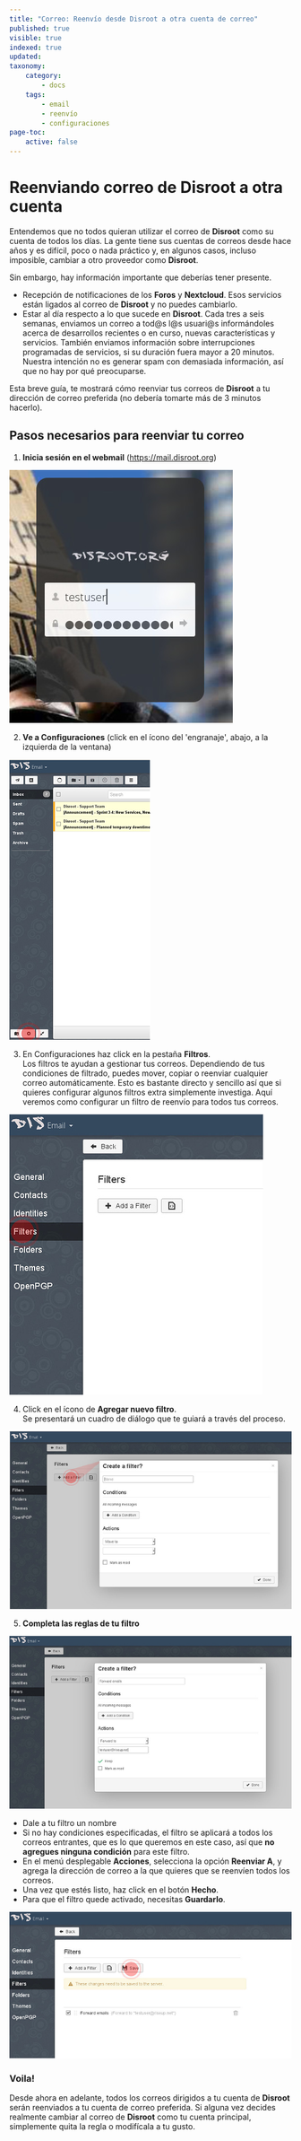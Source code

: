 ```yaml
---
title: "Correo: Reenvío desde Disroot a otra cuenta de correo"
published: true
visible: true
indexed: true
updated:
taxonomy:
    category:
        - docs
    tags:
        - email
        - reenvío
        - configuraciones
page-toc:
    active: false
---
```


# Reenviando correo de Disroot a otra cuenta

Entendemos que no todos quieran utilizar el correo de **Disroot** como su cuenta de todos los días. La gente tiene sus cuentas de correos desde hace años y es difícil, poco o nada práctico y, en algunos casos, incluso imposible, cambiar a otro proveedor como **Disroot**.

Sin embargo, hay información importante que deberías tener presente.

 - Recepción de notificaciones de los **Foros** y **Nextcloud**. Esos servicios están ligados al correo de **Disroot** y no puedes cambiarlo.
 - Estar al día respecto a lo que sucede en **Disroot**. Cada tres a seis semanas, enviamos un correo a tod@s l@s usuari@s informándoles acerca de desarrollos recientes o en curso, nuevas características y servicios. También enviamos información sobre interrupciones programadas de servicios, si su duración fuera mayor a 20 minutos. Nuestra intención no es generar spam con demasiada información, así que no hay por qué preocuparse.

Esta breve guía, te mostrará cómo reenviar tus correos de **Disroot** a tu dirección de correo preferida (no debería tomarte más de 3 minutos hacerlo).

## Pasos necesarios para reenviar tu correo

1. **Inicia sesión en el webmail** (https://mail.disroot.org)


![](en/login.jpg)


2. **Ve a Configuraciones** (click en el ícono del 'engranaje', abajo, a la izquierda de la ventana)


![](en/webmail1.jpg)


3. En Configuraciones haz click en la pestaña **Filtros**.<br>
Los filtros te ayudan a gestionar tus correos. Dependiendo de tus condiciones de filtrado, puedes mover, copiar o reenviar cualquier correo automáticamente. Esto es bastante directo y sencillo así que si quieres configurar algunos filtros extra simplemente investiga. Aquí veremos como configurar un filtro de reenvío para todos tus correos.


![](en/settings1.jpg)


4. Click en el ícono de **Agregar nuevo filtro**.<br>
Se presentará un cuadro de diálogo que te guiará a través del proceso.


![](en/filters1.jpg)

5. **Completa las reglas de tu filtro**


![](en/filters2.jpg)


 - Dale a tu filtro un nombre
 - Si no hay condiciones especificadas, el filtro se aplicará a todos los correos entrantes, que es lo que queremos en este caso, así que **no agregues ninguna condición** para este filtro.
 - En el menú desplegable **Acciones**, selecciona la opción **Reenviar A**, y agrega la dirección de correo a la que quieres que se reenvíen todos los correos.
 - Una vez que estés listo, haz click en el botón **Hecho**.
 - Para que el filtro quede activado, necesitas **Guardarlo**.


![](en/filters3.jpg)

### Voila!

Desde ahora en adelante, todos los correos dirigidos a tu cuenta de **Disroot** serán reenviados a tu cuenta de correo preferida. Si alguna vez decides realmente cambiar al correo de **Disroot** como tu cuenta principal, simplemente quita la regla o modifícala a tu gusto.
